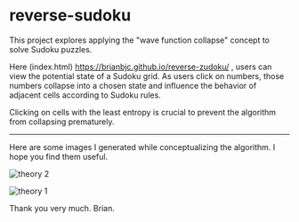 # reverse-sudoku
This project explores applying the "wave function collapse" concept to solve Sudoku puzzles.

Here (index.html) https://brianbjc.github.io/reverse-zudoku/ , users can view the potential state of a Sudoku grid. As users click on numbers, those numbers collapse into a chosen state and influence the behavior of adjacent cells according to Sudoku rules. 

Clicking on cells with the least entropy is crucial to prevent the algorithm from collapsing prematurely.

-------------

Here are some images I generated while conceptualizing the algorithm. I hope you find them useful.

![theory 2](https://github.com/brianbjc/reverse-zudoku/assets/167697382/cd7b11f4-29d1-497b-9b27-6e3d833f03ba)

![theory 1](https://github.com/brianbjc/reverse-zudoku/assets/167697382/27192311-1609-4750-9a3c-a2a5c182f976)


Thank you very much. 
Brian.
